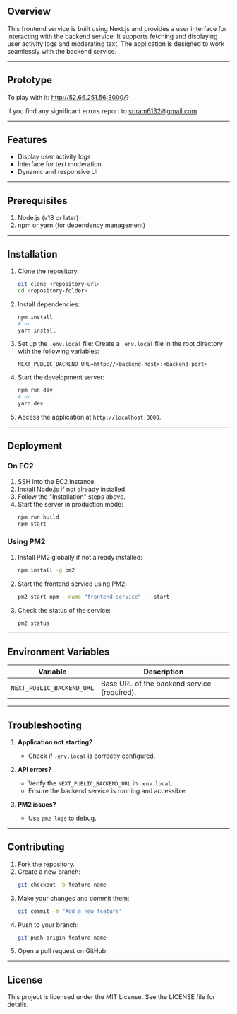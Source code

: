 
## Overview

This frontend service is built using Next.js and provides a user interface for interacting with the backend service. It supports fetching and displaying user activity logs and moderating text. The application is designed to work seamlessly with the backend service.

---


## Prototype

To play with it: http://52.66.251.56:3000/?

if you find any significant errors report to sriram6132@gmail.com

---

## Features

- Display user activity logs
- Interface for text moderation
- Dynamic and responsive UI

---

## Prerequisites

1. Node.js (v18 or later)
2. npm or yarn (for dependency management)

---

## Installation

1. Clone the repository:
   ```bash
   git clone <repository-url>
   cd <repository-folder>
   ```

2. Install dependencies:
   ```bash
   npm install
   # or
   yarn install
   ```

3. Set up the `.env.local` file:
   Create a `.env.local` file in the root directory with the following variables:
   ```env
   NEXT_PUBLIC_BACKEND_URL=http://<backend-host>:<backend-port>
   ```

4. Start the development server:
   ```bash
   npm run dev
   # or
   yarn dev
   ```

5. Access the application at `http://localhost:3000`.

---

## Deployment

### On EC2

1. SSH into the EC2 instance.
2. Install Node.js if not already installed.
3. Follow the "Installation" steps above.
4. Start the server in production mode:
   ```bash
   npm run build
   npm start
   ```

### Using PM2

1. Install PM2 globally if not already installed:
   ```bash
   npm install -g pm2
   ```

2. Start the frontend service using PM2:
   ```bash
   pm2 start npm --name "frontend-service" -- start
   ```

3. Check the status of the service:
   ```bash
   pm2 status
   ```

---

## Environment Variables

| Variable                  | Description                                   |
|---------------------------|-----------------------------------------------|
| `NEXT_PUBLIC_BACKEND_URL` | Base URL of the backend service (required).  |

---

## Troubleshooting

1. **Application not starting?**
   - Check if `.env.local` is correctly configured.

2. **API errors?**
   - Verify the `NEXT_PUBLIC_BACKEND_URL` in `.env.local`.
   - Ensure the backend service is running and accessible.

3. **PM2 issues?**
   - Use `pm2 logs` to debug.

---

## Contributing

1. Fork the repository.
2. Create a new branch:
   ```bash
   git checkout -b feature-name
   ```
3. Make your changes and commit them:
   ```bash
   git commit -m "Add a new feature"
   ```
4. Push to your branch:
   ```bash
   git push origin feature-name
   ```
5. Open a pull request on GitHub.

---

## License

This project is licensed under the MIT License. See the LICENSE file for details.

